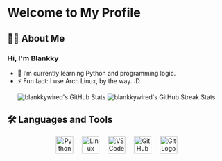 # Welcome to My Profile

## 👩‍💻 About Me

### Hi, I'm Blankky
- 🌱 I’m currently learning Python and programming logic.
- ⚡ Fun fact: I use Arch Linux, by the way. :D

<div align="center">
  <img src="https://github-readme-stats.vercel.app/api?username=blankkywired&theme=dark&show_icons=true&hide_border=true&count_private=true" alt="blankkywired's GitHub Stats" />
  <img src="https://streak-stats.demolab.com?user=blankkywired&theme=dark&hide_border=true" alt="blankkywired's GitHub Streak Stats" />
</div>

## 🛠 Languages and Tools

<div align="center">
  <img src="https://cdn.jsdelivr.net/gh/devicons/devicon/icons/python/python-original.svg" height="40" alt="Python Logo" />
  <img width="12" />
  <img src="https://cdn.jsdelivr.net/gh/devicons/devicon/icons/linux/linux-original.svg" height="40" alt="Linux Logo" />
  <img width="12" />
  <img src="https://cdn.jsdelivr.net/gh/devicons/devicon/icons/vscode/vscode-original.svg" height="40" alt="VS Code Logo" />
  <img width="12" />
  <img src="https://skillicons.dev/icons?i=github" height="40" alt="GitHub Logo" />
  <img width="12" />
  <img src="https://cdn.jsdelivr.net/gh/devicons/devicon/icons/git/git-original.svg" height="40" alt="Git Logo" />
</div>